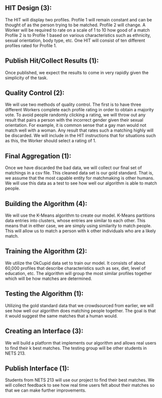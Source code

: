 <h2> HIT Design (3): </h2>
The HIT will display two profiles. Profile 1 will remain constant and can be thought of as the
person trying to be matched. Profile 2 will change. A Worker will be required to rate on a scale
of 1 to 10 how good of a match Profile 2 is to Profile 1 based on various characteristics such as
ethnicity, sexual orientation, body type, etc. One HIT will consist of ten different profiles rated
for Profile 1.

<h2> Publish Hit/Collect Results (1): </h2>
Once published, we expect the results to come in very rapidly given the simplicity of the task.

<h2> Quality Control (2): </h2>
We will use two methods of quality control. The first is to have three different Workers
complete each profile rating in order to obtain a majority vote. To avoid people randomly
clicking a rating, we will throw out any result that pairs a person with the incorrect gender given
their sexual orientation. For example, it is common sense that a gay man would not match well
with a woman. Any result that rates such a matching highly will be discarded. We will include in
the HIT instructions that for situations such as this, the Worker should select a rating of 1.

<h2> Final Aggregation (1): </h2>
Once we have discarded the bad data, we will collect our final set of matchings in a csv file. This cleaned data set is our gold standard. That is, we assume that the most capable entity
for matchmaking is other humans. We will use this data as a test to see how well our algorithm
is able to match people.

<h2> Building the Algorithm (4): </h2>
We will use the K-Means algorithm to create our model. K-Means partitions data entries into
clusters, whose entries are similar to each other. This means that in either case, we are simply
using similarity to match people. This will allow us to match a person with k other individuals
who are a likely match.

<h2> Training the Algorithm (2): </h2>
We utilize the OkCupid data set to train our model. It consists of about 60,000 profiles that
describe characteristics such as sex, diet, level of education, etc. The algorithm will group the
most similar profiles together which will be how matches are determined.

<h2> Testing the Algorithm (1): </h2>
Utilizing the gold standard data that we crowdsourced from earlier, we will see how well our
algorithm does matching people together. The goal is that it would suggest the same matches
that a human would.

<h2> Creating an Interface (3): </h2>
We will build a platform that implements our algorithm and allows real users to find their k best
matches. The testing group will be other students in NETS 213.

<h2> Publish Interface (1): </h2>
Students from NETS 213 will use our project to find their best matches. We will collect feedback
to see how real time users felt about their matches so that we can make further improvements.
